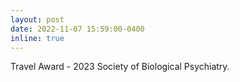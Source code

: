 ```yaml
---
layout: post
date: 2022-11-07 15:59:00-0400
inline: true
---
```


Travel Award - 2023 Society of Biological Psychiatry.